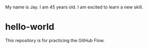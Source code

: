 My name is Jay. I am 45 years old. I am excited to learn a new skill.
# hello-world
This repository is for practicing the GitHub Flow.
